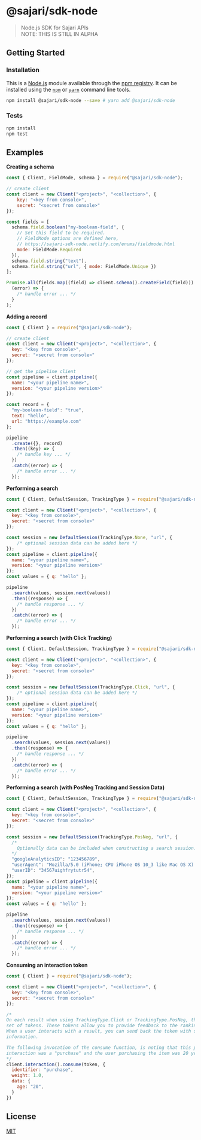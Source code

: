 # @sajari/sdk-node

> Node.js SDK for Sajari APIs <br/>
> NOTE: THIS IS STILL IN ALPHA

## Getting Started

### Installation

This is a [Node.js](https://nodejs.org/) module available through the
[npm registry](https://www.npmjs.com/). It can be installed using the
[`npm`](https://docs.npmjs.com/getting-started/installing-npm-packages-locally)
or [`yarn`](https://yarnpkg.com/en/) command line tools.

```sh
npm install @sajari/sdk-node --save # yarn add @sajari/sdk-node
```

### Tests

```sh
npm install
npm test
```

## Examples

**Creating a schema**
```js
const { Client, FieldMode, schema } = require("@sajari/sdk-node");

// create client
const client = new Client("<project>", "<collection>", {
	key: "<key from console>",
	secret: "<secret from console>"
});

const fields = [
  schema.field.boolean("my-boolean-field", {
    // Set this field to be required.
    // FieldMode options are defined here,
    // https://sajari-sdk-node.netlify.com/enums/fieldmode.html
    mode: FieldMode.Required
  }),
  schema.field.string("text"),
  schema.field.string("url", { mode: FieldMode.Unique })
];

Promise.all(fields.map((field) => client.schema().createField(field))).catch(
  (error) => {
    /* handle error ... */
  }
);
```

**Adding a record**
```js
const { Client } = require("@sajari/sdk-node");

// create client
const client = new Client("<project>", "<collection>", {
  key: "<key from console>",
  secret: "<secret from console>"
});

// get the pipeline client
const pipeline = client.pipeline({
  name: "<your pipeline name>",
  version: "<your pipeline version>"
});

const record = {
  "my-boolean-field": "true",
  text: "hello",
  url: "https://example.com"
};

pipeline
  .create({}, record)
  .then((key) => {
    /* handle key ... */
  })
  .catch((error) => {
    /* handle error ... */
  });
```

**Performing a search**
```js
const { Client, DefaultSession, TrackingType } = require("@sajari/sdk-node");

const client = new Client("<project>", "<collection>", {
  key: "<key from console>",
  secret: "<secret from console>"
});

const session = new DefaultSession(TrackingType.None, "url", {
    /* optional session data can be added here */
});
const pipeline = client.pipeline({
  name: "<your pipeline name>",
  version: "<your pipeline version>"
});
const values = { q: "hello" };

pipeline
  .search(values, session.next(values))
  .then((response) => {
    /* handle response ... */
  })
  .catch((error) => {
    /* handle error ... */
  });
```

**Performing a search (with Click Tracking)**
```js
const { Client, DefaultSession, TrackingType } = require("@sajari/sdk-node");

const client = new Client("<project>", "<collection>", {
  key: "<key from console>",
  secret: "<secret from console>"
});

const session = new DefaultSession(TrackingType.Click, "url", {
    /* optional session data can be added here */
});
const pipeline = client.pipeline({
  name: "<your pipeline name>",
  version: "<your pipeline version>"
});
const values = { q: "hello" };

pipeline
  .search(values, session.next(values))
  .then((response) => {
    /* handle response ... */
  })
  .catch((error) => {
    /* handle error ... */
  });
```

**Performing a search (with PosNeg Tracking and Session Data)**
```js
const { Client, DefaultSession, TrackingType } = require("@sajari/sdk-node");

const client = new Client("<project>", "<collection>", {
  key: "<key from console>",
  secret: "<secret from console>"
});

const session = new DefaultSession(TrackingType.PosNeg, "url", {
  /*
    Optionally data can be included when constructing a search session.
  */
  "googleAnalyticsID": "123456789",
  "userAgent": "Mozilla/5.0 (iPhone; CPU iPhone OS 10_3 like Mac OS X) AppleWebKit/602.1.50 (KHTML, like Gecko) CriOS/56.0.2924.75 Mobile/14E5239e Safari/602.1",
  "userID": "34567uighfrytutr54",
});
const pipeline = client.pipeline({
  name: "<your pipeline name>",
  version: "<your pipeline version>"
});
const values = { q: "hello" };

pipeline
  .search(values, session.next(values))
  .then((response) => {
    /* handle response ... */
  })
  .catch((error) => {
    /* handle error ... */
  });
```

**Consuming an interaction token**
```js
const { Client } = require("@sajari/sdk-node");

const client = new Client("<project>", "<collection>", {
  key: "<key from console>",
  secret: "<secret from console>"
});

/*
On each result when using TrackingType.Click or TrackingType.PosNeg, there is a
set of tokens. These tokens allow you to provide feedback to the ranking system.
When a user interacts with a result, you can send back the token with some extra
information.

The following invocation of the consume function, is noting that this particular
interaction was a "purchase" and the user purchasing the item was 20 years old (this information coming from some system that you operate.)
*/
client.interaction().consume(token, {
  identifier: "purchase",
  weight: 1.0,
  data: {
    age: "20",
  }
})
```


## License

[MIT](LICENSE)
